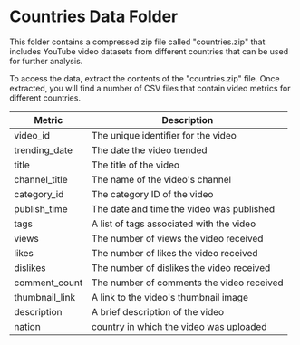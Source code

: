 # Countries Data Folder

This folder contains a compressed zip file called "countries.zip" that includes YouTube video datasets from different countries that can be used for further analysis.

To access the data, extract the contents of the "countries.zip" file. Once extracted, you will find a number of CSV files that contain video metrics for different countries.



| Metric         | Description                               |
| -------------- | --------------------------------------    |
| video_id       | The unique identifier for the video       |
| trending_date  | The date the video trended                |
| title          | The title of the video                    |
| channel_title  | The name of the video's channel           |
| category_id    | The category ID of the video              |
| publish_time   | The date and time the video was published |
| tags           | A list of tags associated with the video  |
| views          | The number of views the video received    |
| likes          | The number of likes the video received    |
| dislikes       | The number of dislikes the video received |
| comment_count  | The number of comments the video received |
| thumbnail_link | A link to the video's thumbnail image     |
| description    | A brief description of the video          |
| nation         | country in which the video was uploaded   |
